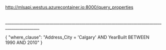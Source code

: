 http://mlsapi.westus.azurecontainer.io:8000/query_properties

</br>
_______________________________________________________________________________________________
</br>

{
"where_clause": "Address_City = 'Calgary' AND YearBuilt BETWEEN 1990 AND 2010"
}
